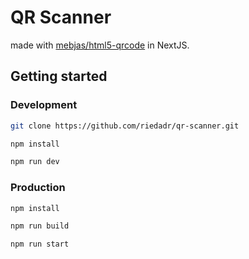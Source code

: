 # QR Scanner

made with [mebjas/html5-qrcode](https://github.com/mebjas/html5-qrcode) in NextJS.

## Getting started

### Development

```sh
git clone https://github.com/riedadr/qr-scanner.git
```

```sh
npm install
```

```sh
npm run dev
```

### Production

```sh
npm install
```

```sh
npm run build
```

```sh
npm run start
```
